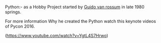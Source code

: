 Python:- as a Hobby Project started by [Guido van rossum](https://twitter.com/gvanrossum) in late 1980 springs.

For more information Why he created the Python watch this keynote videos of Pycon 2016.

(https://www.youtube.com/watch?v=YgtL4S7Hrwo)
